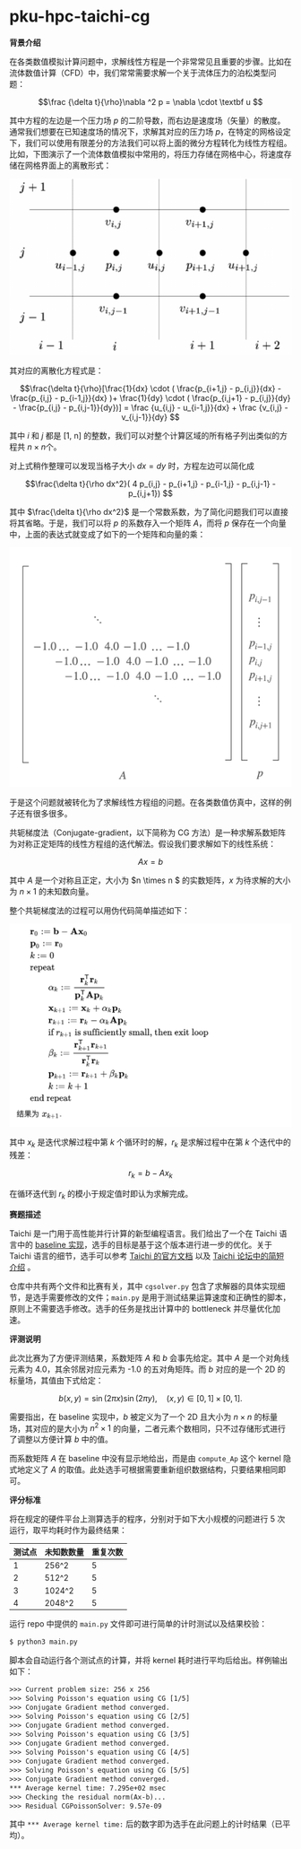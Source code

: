 # pku-hpc-taichi-cg

**背景介绍**

在各类数值模拟计算问题中，求解线性方程是一个非常常见且重要的步骤。比如在流体数值计算（CFD）中，我们常常需要求解一个关于流体压力的泊松类型问题：

$$\frac {\delta t}{\rho}\nabla ^2 p = \nabla \cdot \textbf u $$

其中方程的左边是一个压力场 $p$ 的二阶导数，而右边是速度场（矢量）的散度。通常我们想要在已知速度场的情况下，求解其对应的压力场 $p$，在特定的网格设定下，我们可以使用有限差分的方法我们可以将上面的微分方程转化为线性方程组。比如，下图演示了一个流体数值模拟中常用的，将压力存储在网格中心，将速度存储在网格界面上的离散形式：

![img](./img/grid.png)

其对应的离散化方程式是：

$$\frac{\delta t}{\rho}[\frac{1}{dx} \cdot ( \frac{p_{i+1,j} - p_{i,j}}{dx} - \frac{p_{i,j} - p_{i-1,j}}{dx} )+  \frac{1}{dy} \cdot ( \frac{p_{i,j+1} - p_{i,j}}{dy} -  \frac{p_{i,j} - p_{i,j-1}}{dy})] = \frac {u_{i,j} - u_{i-1,j}}{dx} + \frac {v_{i,j} - v_{i,j-1}}{dy} $$

其中 $i$ 和 $j$ 都是 [1, n] 的整数，我们可以对整个计算区域的所有格子列出类似的方程共 $n\times n$个。

对上式稍作整理可以发现当格子大小 $dx = dy$ 时，方程左边可以简化成

$$\frac{\delta t}{\rho dx^2}( 4 p_{i,j} - p_{i+1,j} - p_{i-1,j} - p_{i,j-1} - p_{i,j+1}) $$

其中 $\frac{\delta t}{\rho dx^2}$ 是一个常数系数，为了简化问题我们可以直接将其省略。于是，我们可以将 $p$ 的系数存入一个矩阵 $A$，而将 $p$ 保存在一个向量中，上面的表达式就变成了如下的一个矩阵和向量的乘：

![img](./img/matrix.png)

于是这个问题就被转化为了求解线性方程组的问题。在各类数值仿真中，这样的例子还有很多很多。

共轭梯度法（Conjugate-gradient，以下简称为 CG 方法）是一种求解系数矩阵为对称正定矩阵的线性方程组的迭代解法。假设我们要求解如下的线性系统：

$$Ax=b $$

其中 $A$ 是一个对称且正定，大小为 $n \times n $ 的实数矩阵，$x$ 为待求解的大小为 $n \times 1$ 的未知数向量。

整个共轭梯度法的过程可以用伪代码简单描述如下：

![img](./img/algo.png)

其中 $x_k$ 是迭代求解过程中第 $k$ 个循环时的解，$r_k$ 是求解过程中在第 $k$ 个迭代中的残差：

$$r_k = b - A x_k $$

在循环迭代到 $r_k$ 的模小于规定值时即认为求解完成。

**赛题描述**

Taichi 是一门用于高性能并行计算的新型编程语言。我们给出了一个在 Taichi 语言中的 [baseline 实现](https://github.com/houkensjtu/pku-hpc-taichi-cg)，选手的目标是基于这个版本进行进一步的优化。关于 Taichi 语言的细节，选手可以参考 [Taichi 的官方文档](https://docs.taichi-lang.org/) 以及 [Taichi 论坛中的简短介绍](https://forum.taichi-lang.cn/t/topic/3075) 。

仓库中共有两个文件和比赛有关，其中 `cgsolver.py` 包含了求解器的具体实现细节，是选手需要修改的文件；`main.py` 是用于测试结果运算速度和正确性的脚本，原则上不需要选手修改。选手的任务是找出计算中的 bottleneck 并尽量优化加速。



**评测说明**

此次比赛为了方便评测结果，系数矩阵 $A$ 和 $b$ 会事先给定。其中 $A$ 是一个对角线元素为 4.0，其余邻居对应元素为 -1.0 的五对角矩阵。而 $b$ 对应的是一个 2D 的标量场，其值由下式给定：

$$b(x, y) = \sin(2\pi x)\sin(2\pi y) ,\quad (x,y) \in [0,1]\times[0,1]. $$

需要指出，在 baseline 实现中，$b$ 被定义为了一个 2D 且大小为 $n \times n$ 的标量场，其对应的是大小为 $n^2 \times 1$ 的向量，二者元素个数相同，只不过存储形式进行了调整以方便计算 $b$ 中的值。

而系数矩阵 $A$ 在 baseline 中没有显示地给出，而是由 `compute_Ap` 这个 kernel 隐式地定义了 $A$ 的取值。此处选手可根据需要重新组织数据结构，只要结果相同即可。

**评分标准**

将在规定的硬件平台上测算选手的程序，分别对于如下大小规模的问题进行 5 次运行，取平均耗时作为最终结果：

| 测试点 | 未知数数量 | 重复次数 |
| ------ | ---------- | -------- |
| 1      | 256^2      | 5        |
| 2      | 512^2      | 5        |
| 3      | 1024^2     | 5        |
| 4      | 2048^2     | 5        |

运行 repo 中提供的 `main.py` 文件即可进行简单的计时测试以及结果校验：

```bash
$ python3 main.py
```

脚本会自动运行各个测试点的计算，并将 kernel 耗时进行平均后给出。样例输出如下：

```Plain
>>> Current problem size: 256 x 256
>>> Solving Poisson's equation using CG [1/5]
>>> Conjugate Gradient method converged.
>>> Solving Poisson's equation using CG [2/5]
>>> Conjugate Gradient method converged.
>>> Solving Poisson's equation using CG [3/5]
>>> Conjugate Gradient method converged.
>>> Solving Poisson's equation using CG [4/5]
>>> Conjugate Gradient method converged.
>>> Solving Poisson's equation using CG [5/5]
>>> Conjugate Gradient method converged.
*** Average kernel time: 7.295e+02 msec
>>> Checking the residual norm(Ax-b)...
>>> Residual CGPoissonSolver: 9.57e-09
```

其中 `*** Average kernel time:` 后的数字即为选手在此问题上的计时结果（已平均）。
